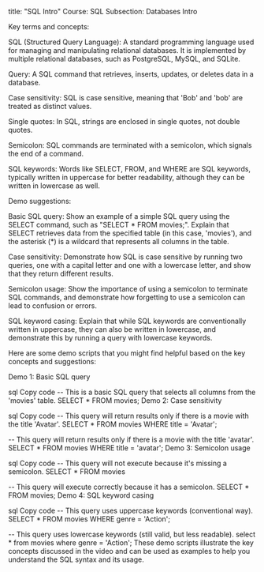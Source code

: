 title: "SQL Intro"
Course: SQL
Subsection: Databases Intro

Key terms and concepts:

SQL (Structured Query Language): A standard programming language used for managing and manipulating relational databases. It is implemented by multiple relational databases, such as PostgreSQL, MySQL, and SQLite.

Query: A SQL command that retrieves, inserts, updates, or deletes data in a database.

Case sensitivity: SQL is case sensitive, meaning that 'Bob' and 'bob' are treated as distinct values.

Single quotes: In SQL, strings are enclosed in single quotes, not double quotes.

Semicolon: SQL commands are terminated with a semicolon, which signals the end of a command.

SQL keywords: Words like SELECT, FROM, and WHERE are SQL keywords, typically written in uppercase for better readability, although they can be written in lowercase as well.

Demo suggestions:

Basic SQL query: Show an example of a simple SQL query using the SELECT command, such as "SELECT * FROM movies;". Explain that SELECT retrieves data from the specified table (in this case, 'movies'), and the asterisk (*) is a wildcard that represents all columns in the table.

Case sensitivity: Demonstrate how SQL is case sensitive by running two queries, one with a capital letter and one with a lowercase letter, and show that they return different results.

Semicolon usage: Show the importance of using a semicolon to terminate SQL commands, and demonstrate how forgetting to use a semicolon can lead to confusion or errors.

SQL keyword casing: Explain that while SQL keywords are conventionally written in uppercase, they can also be written in lowercase, and demonstrate this by running a query with lowercase keywords.



Here are some demo scripts that you might find helpful based on the key concepts and suggestions:

Demo 1: Basic SQL query

sql
Copy code
-- This is a basic SQL query that selects all columns from the 'movies' table.
SELECT * FROM movies;
Demo 2: Case sensitivity

sql
Copy code
-- This query will return results only if there is a movie with the title 'Avatar'.
SELECT * FROM movies WHERE title = 'Avatar';

-- This query will return results only if there is a movie with the title 'avatar'.
SELECT * FROM movies WHERE title = 'avatar';
Demo 3: Semicolon usage

sql
Copy code
-- This query will not execute because it's missing a semicolon.
SELECT * FROM movies

-- This query will execute correctly because it has a semicolon.
SELECT * FROM movies;
Demo 4: SQL keyword casing

sql
Copy code
-- This query uses uppercase keywords (conventional way).
SELECT * FROM movies WHERE genre = 'Action';

-- This query uses lowercase keywords (still valid, but less readable).
select * from movies where genre = 'Action';
These demo scripts illustrate the key concepts discussed in the video and can be used as examples to help you understand the SQL syntax and its usage.





